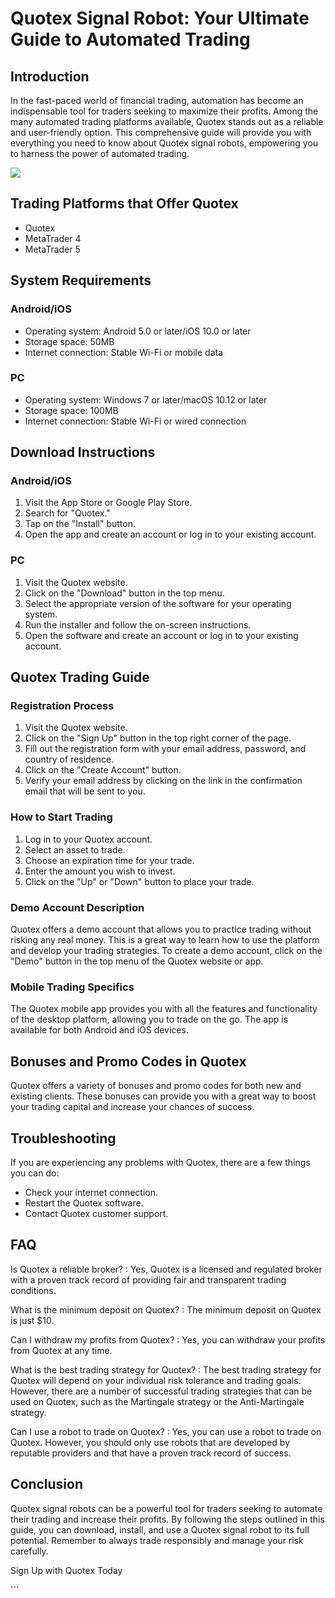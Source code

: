 # Quotex Signal Robot: Your Ultimate Guide to Automated Trading

## Introduction

In the fast-paced world of financial trading, automation has become an
indispensable tool for traders seeking to maximize their profits. Among
the many automated trading platforms available, Quotex stands out as a
reliable and user-friendly option. This comprehensive guide will provide
you with everything you need to know about Quotex signal robots,
empowering you to harness the power of automated trading.

[![](https://static.quotex.io/files/4_en/300_250.jpg)](https://traff.sbs/brokerqxlid)

## Trading Platforms that Offer Quotex

-   Quotex
-   MetaTrader 4
-   MetaTrader 5

## System Requirements

### Android/iOS

-   Operating system: Android 5.0 or later/iOS 10.0 or later
-   Storage space: 50MB
-   Internet connection: Stable Wi-Fi or mobile data

### PC

-   Operating system: Windows 7 or later/macOS 10.12 or later
-   Storage space: 100MB
-   Internet connection: Stable Wi-Fi or wired connection

## Download Instructions

### Android/iOS

1.  Visit the App Store or Google Play Store.
2.  Search for "Quotex."
3.  Tap on the "Install" button.
4.  Open the app and create an account or log in to your existing
    account.

### PC

1.  Visit the Quotex website.
2.  Click on the "Download" button in the top menu.
3.  Select the appropriate version of the software for your operating
    system.
4.  Run the installer and follow the on-screen instructions.
5.  Open the software and create an account or log in to your existing
    account.

## Quotex Trading Guide

### Registration Process

1.  Visit the Quotex website.
2.  Click on the "Sign Up" button in the top right corner of the
    page.
3.  Fill out the registration form with your email address, password,
    and country of residence.
4.  Click on the "Create Account" button.
5.  Verify your email address by clicking on the link in the
    confirmation email that will be sent to you.

### How to Start Trading

1.  Log in to your Quotex account.
2.  Select an asset to trade.
3.  Choose an expiration time for your trade.
4.  Enter the amount you wish to invest.
5.  Click on the "Up" or "Down" button to place your trade.

### Demo Account Description

Quotex offers a demo account that allows you to practice trading without
risking any real money. This is a great way to learn how to use the
platform and develop your trading strategies. To create a demo account,
click on the "Demo" button in the top menu of the Quotex website
or app.

### Mobile Trading Specifics

The Quotex mobile app provides you with all the features and
functionality of the desktop platform, allowing you to trade on the go.
The app is available for both Android and iOS devices.

## Bonuses and Promo Codes in Quotex

Quotex offers a variety of bonuses and promo codes for both new and
existing clients. These bonuses can provide you with a great way to
boost your trading capital and increase your chances of success.

## Troubleshooting

If you are experiencing any problems with Quotex, there are a few things
you can do:

-   Check your internet connection.
-   Restart the Quotex software.
-   Contact Quotex customer support.

## FAQ

Is Quotex a reliable broker?
:   Yes, Quotex is a licensed and regulated broker with a proven track
    record of providing fair and transparent trading conditions.

What is the minimum deposit on Quotex?
:   The minimum deposit on Quotex is just \$10.

Can I withdraw my profits from Quotex?
:   Yes, you can withdraw your profits from Quotex at any time.

What is the best trading strategy for Quotex?
:   The best trading strategy for Quotex will depend on your individual
    risk tolerance and trading goals. However, there are a number of
    successful trading strategies that can be used on Quotex, such as
    the Martingale strategy or the Anti-Martingale strategy.

Can I use a robot to trade on Quotex?
:   Yes, you can use a robot to trade on Quotex. However, you should
    only use robots that are developed by reputable providers and that
    have a proven track record of success.

## Conclusion

Quotex signal robots can be a powerful tool for traders seeking to
automate their trading and increase their profits. By following the
steps outlined in this guide, you can download, install, and use a
Quotex signal robot to its full potential. Remember to always trade
responsibly and manage your risk carefully.

Sign Up with Quotex Today

\`\`\`

